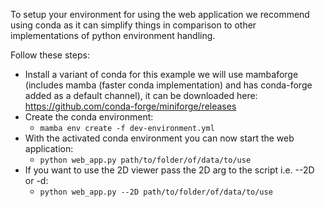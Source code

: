 To setup your environment for using the web application we recommend using conda as it can simplify things in comparison to other implementations of python environment handling.

Follow these steps:
- Install a variant of conda for this example we will use mambaforge (includes mamba (faster conda implementation) and has conda-forge added as a default channel), it can be downloaded here: https://github.com/conda-forge/miniforge/releases
- Create the conda environment:
    - `mamba env create -f dev-environment.yml`
- With the activated conda environment you can now start the web application:
    - `python web_app.py path/to/folder/of/data/to/use`
- If you want to use the 2D viewer pass the 2D arg to the script i.e. --2D or -d:
    - `python web_app.py --2D path/to/folder/of/data/to/use`
